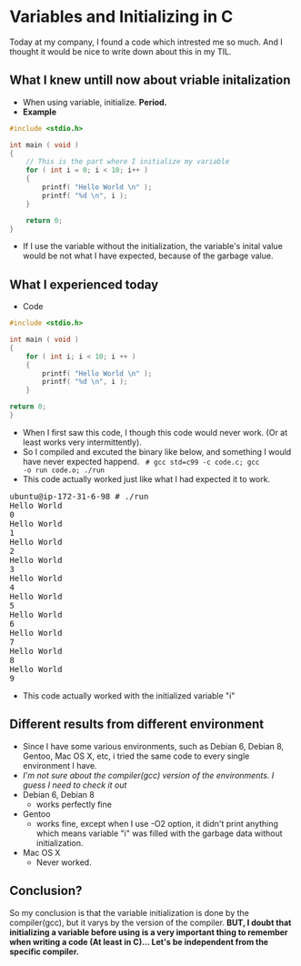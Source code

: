 # Variables and Initializing in C

Today at my company, I found a code which intrested me so much. And I thought it would be nice to write down about this in my TIL.

## What I knew untill now about vriable initalization
* When using variable, initialize. __Period.__
* **Example**

```c
#include <stdio.h>

int main ( void )
{
	// This is the part where I initialize my variable
	for ( int i = 0; i < 10; i++ )
	{
		printf( "Hello World \n" );
		printf( "%d \n", i );
	}

	return 0;
}
```
* If I use the variable without the initialization, the variable's inital value would be not what I have expected, because of the garbage value.

## What I experienced today
* Code

```c
#include <stdio.h>

int main ( void )
{
	for ( int i; i < 10; i ++ )
	{
		printf( "Hello World \n" );
		printf( "%d \n", i );
	}

return 0;
}
```
* When I first saw this code, I though this code would never work. (Or at least works very intermittently).
* So I compiled and excuted the binary like below, and something I would have never expected happend.
<code> # gcc std=c99 -c code.c; gcc -o run code.o; ./run  </code>
* This code actually worked just like what I had expected it to work.
<pre>ubuntu@ip-172-31-6-98 # ./run
Hello World
0
Hello World
1
Hello World
2
Hello World
3
Hello World
4
Hello World
5
Hello World
6
Hello World
7
Hello World
8
Hello World
9
</pre>
* This code actually worked with the initialized variable "i"


## Different results from different environment

* Since I have some various environments, such as Debian 6, Debian 8, Gentoo, Mac OS X, etc, i tried the same code to every single environment I have.
* _I'm not sure about the compiler(gcc) version of the environments. I guess I need to check it out_
* Debian 6, Debian 8
	* works perfectly fine
* Gentoo
	* works fine, except when I use -O2 option, it didn't print anything which means variable "i" was filled with the garbage data without initialization.
* Mac OS X
	* Never worked.

## Conclusion?
So my conclusion is that the variable initialization is done by the compiler(gcc), but it varys by the version of the compiler.
**BUT, I doubt that initializing a variable before using is a very important thing to remember when writing a code (At least in C)...
Let's be independent from the specific compiler.**
